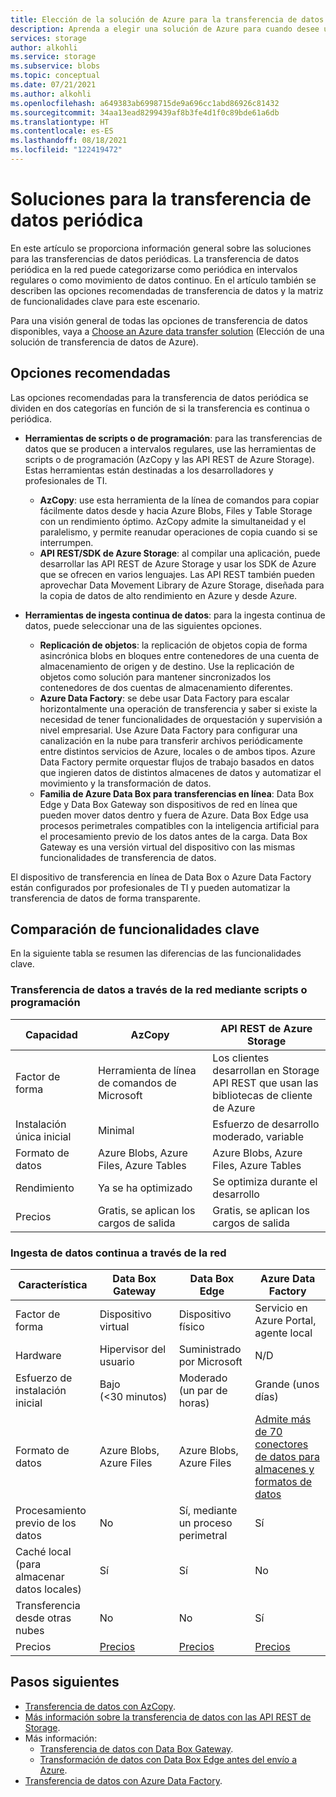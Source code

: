 ```yaml
---
title: Elección de la solución de Azure para la transferencia de datos periódica | Microsoft Docs
description: Aprenda a elegir una solución de Azure para cuando desee una transferencia de datos periódica.
services: storage
author: alkohli
ms.service: storage
ms.subservice: blobs
ms.topic: conceptual
ms.date: 07/21/2021
ms.author: alkohli
ms.openlocfilehash: a649383ab6998715de9a696cc1abd86926c81432
ms.sourcegitcommit: 34aa13ead8299439af8b3fe4d1f0c89bde61a6db
ms.translationtype: HT
ms.contentlocale: es-ES
ms.lasthandoff: 08/18/2021
ms.locfileid: "122419472"
---
```

# <a name="solutions-for-periodic-data-transfer"></a>Soluciones para la transferencia de datos periódica
 
En este artículo se proporciona información general sobre las soluciones para las transferencias de datos periódicas. La transferencia de datos periódica en la red puede categorizarse como periódica en intervalos regulares o como movimiento de datos continuo. En el artículo también se describen las opciones recomendadas de transferencia de datos y la matriz de funcionalidades clave para este escenario.

Para una visión general de todas las opciones de transferencia de datos disponibles, vaya a [Choose an Azure data transfer solution](storage-choose-data-transfer-solution.md) (Elección de una solución de transferencia de datos de Azure).

## <a name="recommended-options"></a>Opciones recomendadas

Las opciones recomendadas para la transferencia de datos periódica se dividen en dos categorías en función de si la transferencia es continua o periódica.

- **Herramientas de scripts o de programación**: para las transferencias de datos que se producen a intervalos regulares, use las herramientas de scripts o de programación (AzCopy y las API REST de Azure Storage). Estas herramientas están destinadas a los desarrolladores y profesionales de TI.

    - **AzCopy**: use esta herramienta de la línea de comandos para copiar fácilmente datos desde y hacia Azure Blobs, Files y Table Storage con un rendimiento óptimo. AzCopy admite la simultaneidad y el paralelismo, y permite reanudar operaciones de copia cuando si se interrumpen.
    - **API REST/SDK de Azure Storage**: al compilar una aplicación, puede desarrollar las API REST de Azure Storage y usar los SDK de Azure que se ofrecen en varios lenguajes. Las API REST también pueden aprovechar Data Movement Library de Azure Storage, diseñada para la copia de datos de alto rendimiento en Azure y desde Azure.

- **Herramientas de ingesta continua de datos**: para la ingesta continua de datos, puede seleccionar una de las siguientes opciones.

    - **Replicación de objetos**: la replicación de objetos copia de forma asincrónica blobs en bloques entre contenedores de una cuenta de almacenamiento de origen y de destino. Use la replicación de objetos como solución para mantener sincronizados los contenedores de dos cuentas de almacenamiento diferentes.
    - **Azure Data Factory**: se debe usar Data Factory para escalar horizontalmente una operación de transferencia y saber si existe la necesidad de tener funcionalidades de orquestación y supervisión a nivel empresarial. Use Azure Data Factory para configurar una canalización en la nube para transferir archivos periódicamente entre distintos servicios de Azure, locales o de ambos tipos. Azure Data Factory permite orquestar flujos de trabajo basados en datos que ingieren datos de distintos almacenes de datos y automatizar el movimiento y la transformación de datos.
    - **Familia de Azure Data Box para transferencias en línea**: Data Box Edge y Data Box Gateway son dispositivos de red en línea que pueden mover datos dentro y fuera de Azure. Data Box Edge usa procesos perimetrales compatibles con la inteligencia artificial para el procesamiento previo de los datos antes de la carga. Data Box Gateway es una versión virtual del dispositivo con las mismas funcionalidades de transferencia de datos.

El dispositivo de transferencia en línea de Data Box o Azure Data Factory están configurados por profesionales de TI y pueden automatizar la transferencia de datos de forma transparente.

## <a name="comparison-of-key-capabilities"></a>Comparación de funcionalidades clave

En la siguiente tabla se resumen las diferencias de las funcionalidades clave.

### <a name="scriptedprogrammatic-network-data-transfer"></a>Transferencia de datos a través de la red mediante scripts o programación

| Capacidad                  | AzCopy                                 | API REST de Azure Storage       |
|-----------------------------|----------------------------------------|-------------------------------|
| Factor de forma                 | Herramienta de línea de comandos de Microsoft       | Los clientes desarrollan en Storage <br> API REST que usan las bibliotecas de cliente de Azure |
| Instalación única inicial     | Minimal                                | Esfuerzo de desarrollo moderado, variable    |
| Formato de datos                 | Azure Blobs, Azure Files, Azure Tables | Azure Blobs, Azure Files, Azure Tables   |
| Rendimiento                 | Ya se ha optimizado                      | Se optimiza durante el desarrollo                  |
| Precios                     | Gratis, se aplican los cargos de salida      | Gratis, se aplican los cargos de salida        |

### <a name="continuous-data-ingestion-over-network"></a>Ingesta de datos continua a través de la red

| Característica                                       | Data Box Gateway | Data Box Edge   | Azure Data Factory        |
|----------------------------------|-----------------------------------------|--------------------------|---------------------------|
| Factor de forma                                   | Dispositivo virtual             | Dispositivo físico          | Servicio en Azure Portal, agente local                                                            |
| Hardware                                      | Hipervisor del usuario            | Suministrado por Microsoft    | N/D                                                            |
| Esfuerzo de instalación inicial                          | Bajo (<30 minutos)            | Moderado (un par de horas) | Grande (unos días)                                                 |
| Formato de datos                                   | Azure Blobs, Azure Files   | Azure Blobs, Azure Files | [Admite más de 70 conectores de datos para almacenes y formatos de datos](../../data-factory/copy-activity-overview.md#supported-data-stores-and-formats)|
| Procesamiento previo de los datos                           | No                         | Sí, mediante un proceso perimetral    | Sí                                                           |
| Caché local<br>(para almacenar datos locales)    | Sí                        | Sí                      | No                                                            |
| Transferencia desde otras nubes                    | No                         | No                       | Sí                                                           |
| Precios                                       | [Precios](https://azure.microsoft.com/pricing/details/storage/databox/gateway/)                    | [Precios](https://azure.microsoft.com/pricing/details/storage/databox/edge/)                  | [Precios](https://azure.microsoft.com/pricing/details/data-factory/)                                                       |

## <a name="next-steps"></a>Pasos siguientes

- [Transferencia de datos con AzCopy](./storage-use-azcopy-v10.md?toc=%2fazure%2fstorage%2ftables%2ftoc.json).
- [Más información sobre la transferencia de datos con las API REST de Storage](/dotnet/api/overview/azure/storage).
- Más información:
    - [Transferencia de datos con Data Box Gateway](../../databox-gateway/data-box-gateway-deploy-add-shares.md).
    - [Transformación de datos con Data Box Edge antes del envío a Azure](../../databox-online/azure-stack-edge-deploy-configure-compute.md).
- [Transferencia de datos con Azure Data Factory](../../data-factory/tutorial-bulk-copy-portal.md).